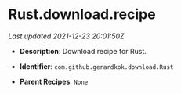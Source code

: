 # Rust.download.recipe

_Last updated 2021-12-23 20:01:50Z_

- **Description**: Download recipe for Rust.

- **Identifier**: `com.github.gerardkok.download.Rust`

- **Parent Recipes**: `None`
